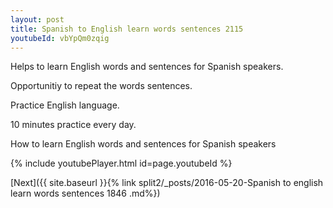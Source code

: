 ```yaml
---
layout: post
title: Spanish to English learn words sentences 2115 
youtubeId: vbYpQm0zqig
---
```

 
 
Helps to learn English words and sentences for Spanish speakers.

Opportunitiy to repeat the words sentences. 

Practice English language. 
 
10 minutes practice every day. 
 
How to learn English words and sentences for Spanish speakers 
 
{% include youtubePlayer.html id=page.youtubeId %}
 
 
[Next]({{ site.baseurl }}{% link  split2/_posts/2016-05-20-Spanish to english learn words sentences 1846 .md%})
 
